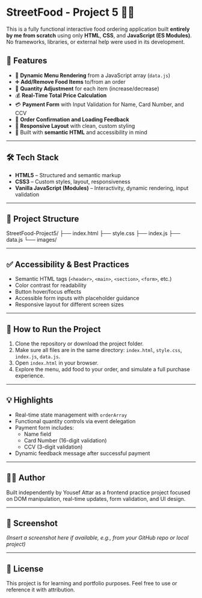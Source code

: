 # StreetFood - Project 5 🍔🍕

This is a fully functional interactive food ordering application built **entirely by me from scratch** using only **HTML**, **CSS**, and **JavaScript (ES Modules)**. No frameworks, libraries, or external help were used in its development.

## 🚀 Features

- 🍕 **Dynamic Menu Rendering** from a JavaScript array (`data.js`)
- ➕ **Add/Remove Food Items** to/from an order
- 🔢 **Quantity Adjustment** for each item (increase/decrease)
- 💰 **Real-Time Total Price Calculation**
- 💳 **Payment Form** with Input Validation for Name, Card Number, and CCV
- 🧾 **Order Confirmation and Loading Feedback**
- 🎨 **Responsive Layout** with clean, custom styling
- 🧠 Built with **semantic HTML** and accessibility in mind

---

## 🛠 Tech Stack

- **HTML5** – Structured and semantic markup
- **CSS3** – Custom styles, layout, responsiveness
- **Vanilla JavaScript (Modules)** – Interactivity, dynamic rendering, input validation

---

## 📂 Project Structure
StreetFood-Project5/
├── index.html
├── style.css
├── index.js
├── data.js
└── images/

---

## ✅ Accessibility & Best Practices

- Semantic HTML tags (`<header>`, `<main>`, `<section>`, `<form>`, etc.)
- Color contrast for readability
- Button hover/focus effects
- Accessible form inputs with placeholder guidance
- Responsive layout for different screen sizes

---

## 🧪 How to Run the Project

1. Clone the repository or download the project folder.
2. Make sure all files are in the same directory: `index.html`, `style.css`, `index.js`, `data.js`.
3. Open `index.html` in your browser.
4. Explore the menu, add food to your order, and simulate a full purchase experience.

---

## 💡 Highlights

- Real-time state management with `orderArray`
- Functional quantity controls via event delegation
- Payment form includes:
  - Name field
  - Card Number (16-digit validation)
  - CCV (3-digit validation)
- Dynamic feedback message after successful payment

---

## 🙋‍♂️ Author

Built independently by Yousef Attar as a frontend practice project focused on DOM manipulation, real-time updates, form validation, and UI design.

---

## 📸 Screenshot

*(Insert a screenshot here if available, e.g., from your GitHub repo or local project)*

---

## 📝 License

This project is for learning and portfolio purposes. Feel free to use or reference it with attribution.


